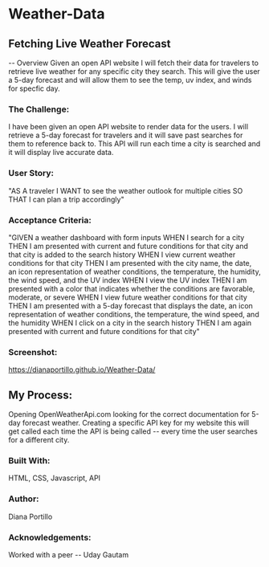 # Weather-Data
## Fetching Live Weather Forecast

-- Overview
Given an open API website I will fetch their data for travelers to retrieve live weather for any specific city they search. This will give the user a 5-day forecast
and will allow them to see the temp, uv index, and winds for specfic day.

### The Challenge:
I have been given an open API website to render data for the users. I will retrieve a 5-day forecast for travelers and it will save past searches for them to 
reference back to. This API will run each time a city is searched and it will display live accurate data.

### User Story:
"AS A traveler
I WANT to see the weather outlook for multiple cities
SO THAT I can plan a trip accordingly"

### Acceptance Criteria: 
"GIVEN a weather dashboard with form inputs
WHEN I search for a city
THEN I am presented with current and future conditions for that city and that city is added to the search history
WHEN I view current weather conditions for that city
THEN I am presented with the city name, the date, an icon representation of weather conditions, the temperature, the humidity, the wind speed, and the UV index
WHEN I view the UV index
THEN I am presented with a color that indicates whether the conditions are favorable, moderate, or severe
WHEN I view future weather conditions for that city
THEN I am presented with a 5-day forecast that displays the date, an icon representation of weather conditions, the temperature, the wind speed, and the humidity
WHEN I click on a city in the search history
THEN I am again presented with current and future conditions for that city"

### Screenshot:
https://dianaportillo.github.io/Weather-Data/

## My Process:
Opening OpenWeatherApi.com looking for the correct documentation for 5-day forecast weather. Creating a specific API key for my website this will get called each time
the API is being called -- every time the user searches for a different city.


### Built With:
HTML, CSS, Javascript, API


### Author:
Diana Portillo


### Acknowledgements:
Worked with a peer -- Uday Gautam
